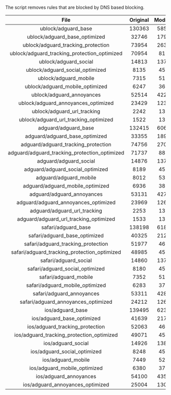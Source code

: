 The script removes rules that are blocked by DNS based blocking.


| File | Original | Modified |
|:----:|:-----:|:-----:|
| ublock/adguard_base | 130363 | 58582 |
| ublock/adguard_base_optimized | 32746 | 17940 |
| ublock/adguard_tracking_protection | 73954 | 26352 |
| ublock/adguard_tracking_protection_optimized | 70954 | 8169 |
| ublock/adguard_social | 14813 | 13729 |
| ublock/adguard_social_optimized | 8135 | 4532 |
| ublock/adguard_mobile | 7315 | 5151 |
| ublock/adguard_mobile_optimized | 6247 | 3680 |
| ublock/adguard_annoyances | 52514 | 42208 |
| ublock/adguard_annoyances_optimized | 23429 | 12318 |
| ublock/adguard_url_tracking | 2242 | 1364 |
| ublock/adguard_url_tracking_optimized | 1522 | 1361 |
| adguard/adguard_base | 132415 | 60678 |
| adguard/adguard_base_optimized | 33355 | 18975 |
| adguard/adguard_tracking_protection | 74756 | 27095 |
| adguard/adguard_tracking_protection_optimized | 71737 | 8896 |
| adguard/adguard_social | 14876 | 13794 |
| adguard/adguard_social_optimized | 8189 | 4583 |
| adguard/adguard_mobile | 8012 | 5338 |
| adguard/adguard_mobile_optimized | 6936 | 3860 |
| adguard/adguard_annoyances | 53131 | 42737 |
| adguard/adguard_annoyances_optimized | 23969 | 12617 |
| adguard/adguard_url_tracking | 2253 | 1373 |
| adguard/adguard_url_tracking_optimized | 1533 | 1370 |
| safari/adguard_base | 138198 | 61885 |
| safari/adguard_base_optimized | 40325 | 21268 |
| safari/adguard_tracking_protection | 51977 | 4689 |
| safari/adguard_tracking_protection_optimized | 48985 | 4537 |
| safari/adguard_social | 14860 | 13775 |
| safari/adguard_social_optimized | 8180 | 4567 |
| safari/adguard_mobile | 7352 | 5193 |
| safari/adguard_mobile_optimized | 6283 | 3716 |
| safari/adguard_annoyances | 53311 | 42839 |
| safari/adguard_annoyances_optimized | 24212 | 12694 |
| ios/adguard_base | 139495 | 62393 |
| ios/adguard_base_optimized | 41639 | 21773 |
| ios/adguard_tracking_protection | 52063 | 4699 |
| ios/adguard_tracking_protection_optimized | 49071 | 4547 |
| ios/adguard_social | 14926 | 13814 |
| ios/adguard_social_optimized | 8248 | 4588 |
| ios/adguard_mobile | 7449 | 5238 |
| ios/adguard_mobile_optimized | 6380 | 3758 |
| ios/adguard_annoyances | 54100 | 43513 |
| ios/adguard_annoyances_optimized | 25004 | 13022 |